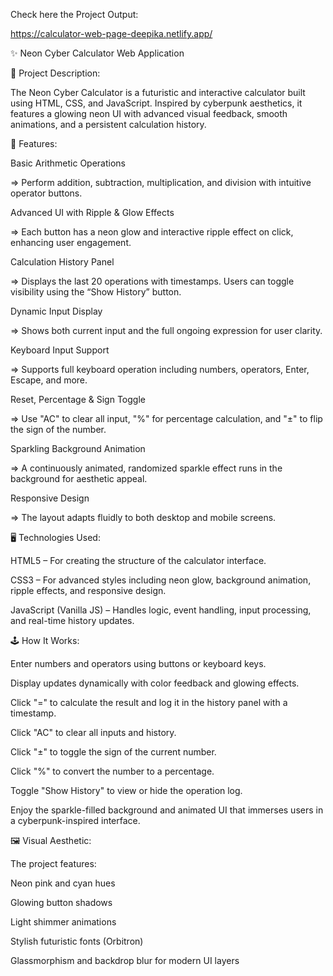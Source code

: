 Check here the Project Output:

https://calculator-web-page-deepika.netlify.app/

✨ Neon Cyber Calculator Web Application

📌 Project Description:

The Neon Cyber Calculator is a futuristic and interactive calculator built using HTML, CSS, and JavaScript. Inspired by cyberpunk aesthetics, it features a glowing neon UI with advanced visual feedback, smooth animations, and a persistent calculation history.

🔧 Features:

 Basic Arithmetic Operations
 
⇒ Perform addition, subtraction, multiplication, and division with intuitive operator buttons.

Advanced UI with Ripple & Glow Effects

⇒ Each button has a neon glow and interactive ripple effect on click, enhancing user engagement.

Calculation History Panel

⇒ Displays the last 20 operations with timestamps. Users can toggle visibility using the “Show History” button.

Dynamic Input Display

⇒ Shows both current input and the full ongoing expression for user clarity.

Keyboard Input Support

⇒ Supports full keyboard operation including numbers, operators, Enter, Escape, and more.

Reset, Percentage & Sign Toggle

⇒ Use "AC" to clear all input, "%" for percentage calculation, and "±" to flip the sign of the number.

Sparkling Background Animation

⇒ A continuously animated, randomized sparkle effect runs in the background for aesthetic appeal.

Responsive Design

⇒ The layout adapts fluidly to both desktop and mobile screens.

🖥️ Technologies Used:

HTML5 – For creating the structure of the calculator interface.

CSS3 – For advanced styles including neon glow, background animation, ripple effects, and responsive design.

JavaScript (Vanilla JS) – Handles logic, event handling, input processing, and real-time history updates.

🕹️ How It Works:

Enter numbers and operators using buttons or keyboard keys.

Display updates dynamically with color feedback and glowing effects.

Click "=" to calculate the result and log it in the history panel with a timestamp.

Click "AC" to clear all inputs and history.

Click "±" to toggle the sign of the current number.

Click "%" to convert the number to a percentage.

Toggle "Show History" to view or hide the operation log.

Enjoy the sparkle-filled background and animated UI that immerses users in a cyberpunk-inspired interface.

🖼️ Visual Aesthetic:

The project features:

Neon pink and cyan hues

Glowing button shadows

Light shimmer animations

Stylish futuristic fonts (Orbitron)

Glassmorphism and backdrop blur for modern UI layers
